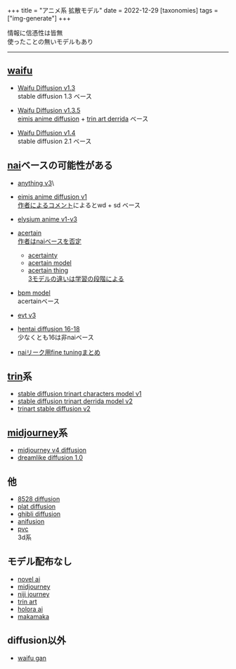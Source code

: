 +++
title = "アニメ系 拡散モデル"
date = 2022-12-29
[taxonomies]
tags = ["img-generate"]
+++

情報に信憑性は皆無\
使ったことの無いモデルもあり

***

## [waifu](http://wd.links.sd:8880/)

- [Waifu Diffusion v1.3](https://huggingface.co/hakurei/waifu-diffusion-v1-3/tree/main)\
stable diffusion 1.3 ベース

- [Waifu Diffusion v1.3.5](https://huggingface.co/hakurei/waifu-diffusion-v1-4/tree/9fa4a42a9c4a0948472fa909e6c1a39be0dda699/models)\
[eimis anime diffusion](https://huggingface.co/eimiss/EimisAnimeDiffusion_1.0v/tree/main) + [trin art derrida](https://huggingface.co/naclbit/trinart_derrida_characters_v2_stable_diffusion) ベース

- [Waifu Diffusion v1.4](https://huggingface.co/hakurei/waifu-diffusion-v1-4/tree/main)\
stable diffusion 2.1 ベース

## [nai](https://novelai.net/)ベースの可能性がある

- [anything v3](https://huggingface.co/Linaqruf/anything-v3.0/tree/main)\

- [eimis anime diffusion v1](https://huggingface.co/eimiss/EimisAnimeDiffusion_1.0v/tree/main)\
[作者によるコメント](https://www.reddit.com/r/WaifuDiffusion/comments/yygu3v/comment/iwv5alc/?utm_source=share&utm_medium=web2x&context=3)によるとwd + sd ベース

- [elysium anime v1-v3](https://huggingface.co/hesw23168/SD-Elysium-Model/tree/main)

- [acertain](https://huggingface.co/JosephusCheung)\
[作者はnaiベースを否定](https://twitter.com/realjosephus)
    - [acertainty](https://huggingface.co/JosephusCheung/ACertainty/tree/main)
    - [acertain model](https://huggingface.co/JosephusCheung/ACertainModel/tree/main)
    - [acertain thing](https://huggingface.co/JosephusCheung/ACertainThing/tree/main)\
    [3モデルの違いは学習の段階による](https://twitter.com/RealJosephus/status/1603363212434747393?s=20&t=gPtWbWngS1FwxUGyG4By0w)

- [bpm model](https://huggingface.co/Crosstyan/BPModel/tree/main)\
acertainベース

- [evt v3](https://huggingface.co/haor/Evt_V3)

- [hentai diffusion 16-18](https://huggingface.co/Deltaadams/HentaiDiffusion/tree/main)\
少なくとも16は非naiベース

- [naiリーク用fine tuningまとめ](https://rentry.org/sdupdates)

## [trin](https://ai-novel.com/art.php)系

- [stable diffusion trinart characters model v1](https://huggingface.co/naclbit/trinart_characters_19.2m_stable_diffusion_v1/tree/main)
- [stable diffusion trinart derrida model v2](https://huggingface.co/naclbit/trinart_derrida_characters_v2_stable_diffusion/tree/main)
- [trinart stable diffusion v2](https://huggingface.co/naclbit/trinart_stable_diffusion_v2/tree/main)

## [midjourney](https://midjourney.com/home/?callbackUrl=%2Fapp%2F)系
- [midjourney v4 diffusion](https://huggingface.co/flax/midjourney-v4-diffusion)
- [dreamlike diffusion 1.0](https://huggingface.co/dreamlike-art/dreamlike-diffusion-1.0)

## 他

- [8528 diffusion](https://huggingface.co/852wa/8528-diffusion/tree/main)
- [plat diffusion](https://huggingface.co/p1atdev/plat-diffusion/tree/main)
- [ghibli diffusion](https://huggingface.co/nitrosocke/Ghibli-Diffusion)
- [anifusion](https://huggingface.co/enryu43/anifusion_sd_unet/tree/main)
- [pvc](https://huggingface.co/dc0420/PVC/tree/main)\
3d系

## モデル配布なし

- [novel ai](https://novelai.net/)
- [midjourney](https://midjourney.com/home/?callbackUrl=%2Fapp%2F)
- [niji journey](https://nijijourney.com/ja/)
- [trin art](https://ai-novel.com/art.php)
- [holora ai](https://holara.ai/accounts/login/?next=/holara/)
- [makamaka](http://dev.makamaka.io/)

## diffusion以外
- [waifu gan](https://huggingface.co/spaces/skytnt/waifu-gan)